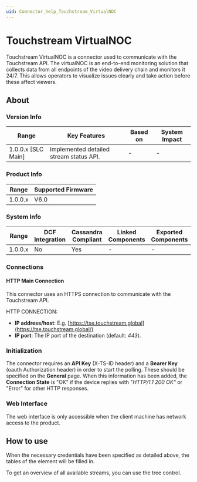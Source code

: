 ```yaml
---
uid: Connector_help_Touchstream_VirtualNOC
---
```


# Touchstream VirtualNOC

Touchstream VirtualNOC is a connector used to communicate with the Touchstream API. The virtualNOC is an end-to-end monitoring solution that collects data from all endpoints of the video delivery chain and monitors it 24/7. This allows operators to visualize issues clearly and take action before these affect viewers.

## About

### Version Info

| Range                | Key Features                            | Based on     | System Impact     |
|----------------------|-----------------------------------------|--------------|-------------------|
| 1.0.0.x [SLC Main]   | Implemented detailed stream status API. | -            | -                 |

### Product Info

| Range     | Supported Firmware     |
|-----------|------------------------|
| 1.0.0.x   | V6.0                   |

### System Info

| Range     | DCF Integration     | Cassandra Compliant     | Linked Components     | Exported Components     |
|-----------|---------------------|-------------------------|-----------------------|-------------------------|
| 1.0.0.x   | No                  | Yes                     | -                     | -                       |

### Connections

#### HTTP Main Connection

This connector uses an HTTPS connection to communicate with the Touchstream API.

HTTP CONNECTION:

- **IP address/host**: E.g. [https://tse.touchstream.global](https://tse.touchstream.global/)
- **IP port**: The IP port of the destination (default: *443*).

### Initialization

The connector requires an **API Key** (X-TS-ID header) and a **Bearer Key** (oauth Authorization header) in order to start the polling. These should be specified on the **General** page.
When this information has been added, the **Connection State** is "OK" if the device replies with "*HTTP/1.1 200 OK"* or "Error" for other HTTP responses.

### Web Interface

The web interface is only accessible when the client machine has network access to the product.

## How to use

When the necessary credentials have been specified as detailed above, the tables of the element will be filled in.

To get an overview of all available streams, you can use the tree control.
